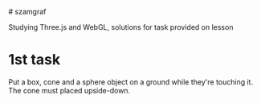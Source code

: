 #   s z a m g r a f Studying Three.js and WebGL, solutions for task provided on lesson# 1st taskPut a box, cone and a sphere object on a ground while they're touching it.The cone must placed upside-down. 
 
